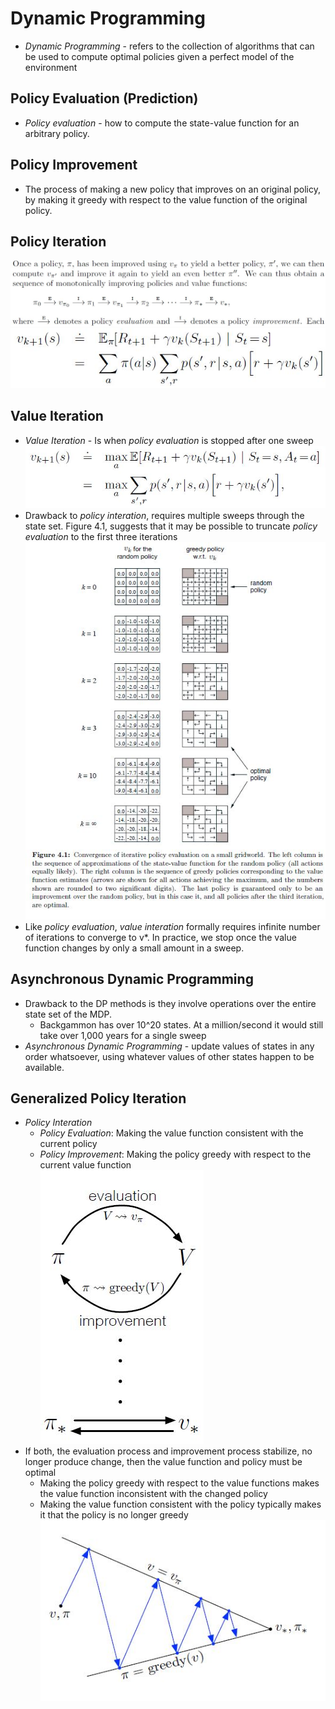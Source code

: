 # __Dynamic Programming__

- *Dynamic Programming* - refers to the collection of algorithms that can be used to compute optimal policies given a perfect model of the environment

## **Policy Evaluation (Prediction)**
- *Policy evaluation* - how to compute the state-value function for an arbitrary policy.

## **Policy Improvement**
- The process of making a new policy that improves on an original policy, by making it greedy with respect to the value function of the original policy.

## **Policy Iteration**
![alt_text](../images/policy-iteration.JPG 'Paragraph about policy iteration')
![alt_text](../images/policy-evaluation-function.JPG 'policy evaluation')

## **Value Iteration**
- *Value Iteration* - Is when *policy evaluation* is stopped after one sweep <br>
![alt_text](../images/value-evaluation-function.JPG 'policy evaluation')
- Drawback to *policy interation*, requires multiple sweeps through the state set. Figure 4.1, suggests that it may be possible to truncate *policy evaluation* to the first three iterations
![alt_text](../images/policy-evaluation.JPG 'policy evaluation')
- Like *policy evaluation*, *value interation* formally requires infinite number of iterations to converge to v*. In practice, we stop once the value function changes by only a small amount in a sweep.

## **Asynchronous Dynamic Programming**
- Drawback to the DP methods is they involve operations over the entire state set of the MDP.
    - Backgammon has over 10^20 states. At a million/second it would still take over 1,000 years for a single sweep
- *Asynchronous Dynamic Programming* - update values of states in any order whatsoever, using whatever values of other states happen to be available.

## **Generalized Policy Iteration**
- *Policy Interation*
    - *Policy Evaluation*: Making the value function consistent with the current policy
    - *Policy Improvement*: Making the policy greedy with respect to the current value function <br>
![alt_text](../images/gpi.JPG 'generalized policy interation')
- If both, the evaluation process and improvement process stabilize, no longer produce change, then the value function and policy must be optimal
    - Making the policy greedy with respect to the value functions makes the value function inconsistent with the changed policy
    - Making the value function consistent with the policy typically makes it that the policy is no longer greedy
![alt_text](../images/gpi-compete.JPG 'generalized policy interation')